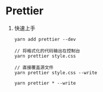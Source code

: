 # Prettier

1. 快速上手

    ```
    yarn add prettier --dev
    ```

    ```
    // 将格式化的代码输出在控制台
    yarn prettier style.css

    // 直接覆盖源文件
    yarn prettier style.css --write

    yarn prettier * --write
    ```